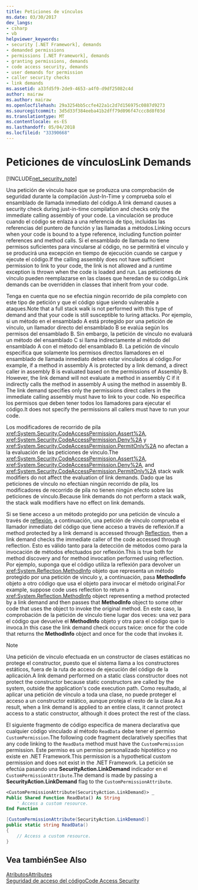 ```yaml
---
title: Peticiones de vínculos
ms.date: 03/30/2017
dev_langs:
- csharp
- vb
helpviewer_keywords:
- security [.NET Framework], demands
- demanded permissions
- permissions [.NET Framework], demands
- granting permissions, demands
- code access security, demands
- user demands for permission
- caller security checks
- link demands
ms.assetid: a33fd5f9-2de9-4653-a4f0-d9df25082c4d
author: mairaw
ms.author: mairaw
ms.openlocfilehash: 29a3254bb5ccfe422a1c2d7d156975c0887d9273
ms.sourcegitcommit: 3d5d33f384eeba41b2dff79d096f47ccc8d8f03d
ms.translationtype: MT
ms.contentlocale: es-ES
ms.lasthandoff: 05/04/2018
ms.locfileid: "33390668"
---
```

# <a name="link-demands"></a><span data-ttu-id="fbf3b-102">Peticiones de vínculos</span><span class="sxs-lookup"><span data-stu-id="fbf3b-102">Link Demands</span></span>
[!INCLUDE[net_security_note](../../../includes/net-security-note-md.md)]  
  
 <span data-ttu-id="fbf3b-103">Una petición de vínculo hace que se produzca una comprobación de seguridad durante la compilación Just-In-Time y comprueba solo el ensamblado de llamada inmediato del código.</span><span class="sxs-lookup"><span data-stu-id="fbf3b-103">A link demand causes a security check during just-in-time compilation and checks only the immediate calling assembly of your code.</span></span> <span data-ttu-id="fbf3b-104">La vinculación se produce cuando el código se enlaza a una referencia de tipo, incluidas las referencias del puntero de función y las llamadas a métodos.</span><span class="sxs-lookup"><span data-stu-id="fbf3b-104">Linking occurs when your code is bound to a type reference, including function pointer references and method calls.</span></span> <span data-ttu-id="fbf3b-105">Si el ensamblado de llamada no tiene permisos suficientes para vincularse al código, no se permitirá el vínculo y se producirá una excepción en tiempo de ejecución cuando se cargue y ejecute el código.</span><span class="sxs-lookup"><span data-stu-id="fbf3b-105">If the calling assembly does not have sufficient permission to link to your code, the link is not allowed and a runtime exception is thrown when the code is loaded and run.</span></span> <span data-ttu-id="fbf3b-106">Las peticiones de vínculo pueden reemplazarse en las clases que heredan de su código.</span><span class="sxs-lookup"><span data-stu-id="fbf3b-106">Link demands can be overridden in classes that inherit from your code.</span></span>  
  
 <span data-ttu-id="fbf3b-107">Tenga en cuenta que no se efectúa ningún recorrido de pila completo con este tipo de petición y que el código sigue siendo vulnerable a ataques.</span><span class="sxs-lookup"><span data-stu-id="fbf3b-107">Note that a full stack walk is not performed with this type of demand and that your code is still susceptible to luring attacks.</span></span> <span data-ttu-id="fbf3b-108">Por ejemplo, si un método en el ensamblado A está protegido por una petición de vínculo, un llamador directo del ensamblado B se evalúa según los permisos del ensamblado B.  Sin embargo, la petición de vínculo no evaluará un método del ensamblado C si llama indirectamente al método del ensamblado A con el método del ensamblado B. La petición de vínculo especifica que solamente los permisos directos llamadores en el ensamblado de llamada inmediato deben estar vinculados al código.</span><span class="sxs-lookup"><span data-stu-id="fbf3b-108">For example, if a method in assembly A is protected by a link demand, a direct caller in assembly B is evaluated based on the permissions of Assembly B.  However, the link demand will not evaluate a method in assembly C if it indirectly calls the method in assembly A using the method in assembly B. The link demand specifies only the permissions direct callers in the immediate calling assembly must have to link to your code.</span></span> <span data-ttu-id="fbf3b-109">No especifica los permisos que deben tener todos los llamadores para ejecutar el código.</span><span class="sxs-lookup"><span data-stu-id="fbf3b-109">It does not specify the permissions all callers must have to run your code.</span></span>  
  
 <span data-ttu-id="fbf3b-110">Los modificadores de recorrido de pila <xref:System.Security.CodeAccessPermission.Assert%2A>, <xref:System.Security.CodeAccessPermission.Deny%2A> y <xref:System.Security.CodeAccessPermission.PermitOnly%2A> no afectan a la evaluación de las peticiones de vínculo.</span><span class="sxs-lookup"><span data-stu-id="fbf3b-110">The <xref:System.Security.CodeAccessPermission.Assert%2A>, <xref:System.Security.CodeAccessPermission.Deny%2A>, and <xref:System.Security.CodeAccessPermission.PermitOnly%2A> stack walk modifiers do not affect the evaluation of link demands.</span></span>  <span data-ttu-id="fbf3b-111">Dado que las peticiones de vínculo no efectúan ningún recorrido de pila, los modificadores de recorrido de pila no tienen ningún efecto sobre las peticiones de vínculo.</span><span class="sxs-lookup"><span data-stu-id="fbf3b-111">Because link demands do not perform a stack walk, the stack walk modifiers have no effect on link demands.</span></span>  
  
 <span data-ttu-id="fbf3b-112">Si se tiene acceso a un método protegido por una petición de vínculo a través de [reflexión](../../../docs/framework/reflection-and-codedom/reflection.md), a continuación, una petición de vínculo comprueba el llamador inmediato del código que tiene acceso a través de reflexión.</span><span class="sxs-lookup"><span data-stu-id="fbf3b-112">If a method protected by a link demand is accessed through [Reflection](../../../docs/framework/reflection-and-codedom/reflection.md), then a link demand checks the immediate caller of the code accessed through reflection.</span></span> <span data-ttu-id="fbf3b-113">Esto es válido tanto para la detección de métodos como para la invocación de métodos efectuados por reflexión.</span><span class="sxs-lookup"><span data-stu-id="fbf3b-113">This is true both for method discovery and for method invocation performed using reflection.</span></span> <span data-ttu-id="fbf3b-114">Por ejemplo, suponga que el código utiliza la reflexión para devolver un <xref:System.Reflection.MethodInfo> objeto que representa un método protegido por una petición de vínculo y, a continuación, pasa **MethodInfo** objeto a otro código que usa el objeto para invocar el método original.</span><span class="sxs-lookup"><span data-stu-id="fbf3b-114">For example, suppose code uses reflection to return a <xref:System.Reflection.MethodInfo> object representing a method protected by a link demand and then passes that **MethodInfo** object to some other code that uses the object to invoke the original method.</span></span> <span data-ttu-id="fbf3b-115">En este caso, la comprobación de la petición de vínculo tiene lugar dos veces: una vez para el código que devuelve el **MethodInfo** objeto y otra para el código que lo invoca.</span><span class="sxs-lookup"><span data-stu-id="fbf3b-115">In this case the link demand check occurs twice: once for the code that returns the **MethodInfo** object and once for the code that invokes it.</span></span>  
  
> [!NOTE]
>  <span data-ttu-id="fbf3b-116">Una petición de vínculo efectuada en un constructor de clases estáticas no protege el constructor, puesto que el sistema llama a los constructores estáticos, fuera de la ruta de acceso de ejecución del código de la aplicación.</span><span class="sxs-lookup"><span data-stu-id="fbf3b-116">A link demand performed on a static class constructor does not protect the constructor because static constructors are called by the system, outside the application's code execution path.</span></span> <span data-ttu-id="fbf3b-117">Como resultado, al aplicar una petición de vínculo a toda una clase, no puede proteger el acceso a un constructor estático, aunque proteja el resto de la clase.</span><span class="sxs-lookup"><span data-stu-id="fbf3b-117">As a result, when a link demand is applied to an entire class, it cannot protect access to a static constructor, although it does protect the rest of the class.</span></span>  
  
 <span data-ttu-id="fbf3b-118">El siguiente fragmento de código especifica de manera declarativa que cualquier código vinculado al método `ReadData` debe tener el permiso `CustomPermission`.</span><span class="sxs-lookup"><span data-stu-id="fbf3b-118">The following code fragment declaratively specifies that any code linking to the `ReadData` method must have the `CustomPermission` permission.</span></span> <span data-ttu-id="fbf3b-119">Este permiso es un permiso personalizado hipotético y no existe en .NET Framework.</span><span class="sxs-lookup"><span data-stu-id="fbf3b-119">This permission is a hypothetical custom permission and does not exist in the .NET Framework.</span></span> <span data-ttu-id="fbf3b-120">La petición se efectúa pasando una **SecurityAction.LinkDemand** indicador en el `CustomPermissionAttribute`.</span><span class="sxs-lookup"><span data-stu-id="fbf3b-120">The demand is made by passing a **SecurityAction.LinkDemand** flag to the `CustomPermissionAttribute`.</span></span>  
  
```vb  
<CustomPermissionAttribute(SecurityAction.LinkDemand)> _  
Public Shared Function ReadData() As String  
    ' Access a custom resource.  
End Function    
```  
  
```csharp  
[CustomPermissionAttribute(SecurityAction.LinkDemand)]  
public static string ReadData()  
{  
    // Access a custom resource.  
}  
```  
  
## <a name="see-also"></a><span data-ttu-id="fbf3b-121">Vea también</span><span class="sxs-lookup"><span data-stu-id="fbf3b-121">See Also</span></span>  
 [<span data-ttu-id="fbf3b-122">Atributos</span><span class="sxs-lookup"><span data-stu-id="fbf3b-122">Attributes</span></span>](../../../docs/standard/attributes/index.md)  
 [<span data-ttu-id="fbf3b-123">Seguridad de acceso del código</span><span class="sxs-lookup"><span data-stu-id="fbf3b-123">Code Access Security</span></span>](../../../docs/framework/misc/code-access-security.md)
